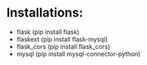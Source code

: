 # Installations:

- flask (pip install flask)
- flaskext (pip install flask-mysql)
- flask_cors (pip install flask_cors)
- mysql (pip install mysql-connector-python)
